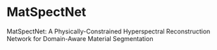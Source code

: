 # MatSpectNet
MatSpectNet: A Physically-Constrained Hyperspectral Reconstruction Network for Domain-Aware Material Segmentation
